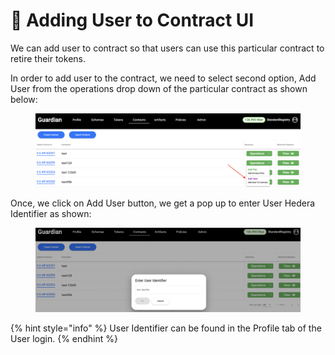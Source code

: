 # 🧑 Adding User to Contract UI

We can add user to contract so that users can use this particular contract to retire their tokens.

In order to add user to the contract, we need to select second option, Add User from the operations drop down of the particular contract as shown below:

<figure><img src="../../../.gitbook/assets/image (19) (3).png" alt=""><figcaption></figcaption></figure>

Once, we click on Add User button, we get a pop up to enter User Hedera Identifier as shown:

<figure><img src="../../../.gitbook/assets/image (1) (7).png" alt=""><figcaption></figcaption></figure>

{% hint style="info" %}
User Identifier can be found in the Profile tab of the User login.
{% endhint %}
